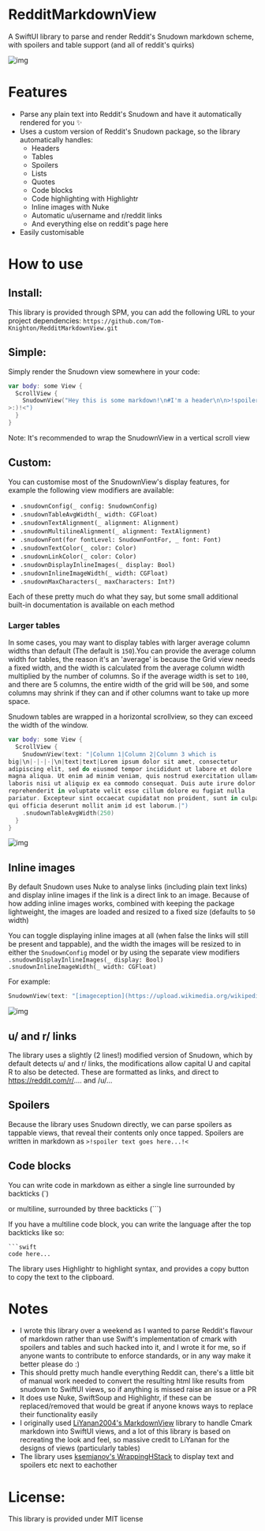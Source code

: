 # RedditMarkdownView
A SwiftUI library to parse and render Reddit's Snudown markdown scheme, 
with spoilers and table support (and all of reddit's quirks)

![img](https://cdn.tomk.online/cdn/RedditMarkdownView/presentation1.png)

# Features
- Parse any plain text into Reddit's Snudown and have it automatically 
rendered for you ✨
- Uses a custom version of Reddit's Snudown package, so the library 
automatically handles:
  - Headers
  - Tables
  - Spoilers
  - Lists
  - Quotes
  - Code blocks
  - Code highlighting with Highlightr
  - Inline images with Nuke
  - Automatic u/username and r/reddit links
  - And everything else on reddit's page here
- Easily customisable

# How to use

## Install:
This library is provided through SPM, you can add the following URL to 
your project dependencies:
`https://github.com/Tom-Knighton/RedditMarkdownView.git`

## Simple:
Simply render the Snudown view somewhere in your code:

```swift
var body: some View {
  ScrollView {
    SnudownView("Hey this is some markdown!\n#I'm a header\n\n>!spoiler 
>:)!<")
  }
}
```
Note: It's recommended to wrap the SnudownView in a vertical scroll view

## Custom:
You can customise most of the SnudownView's display features, for example 
the following view modifiers are available:
- `.snudownConfig(_ config: SnudownConfig)`
- `.snudownTableAvgWidth(_ width: CGFloat)`
- `.snudownTextAlignment(_ alignment: Alignment)`
- `.snudownMultilineAlignment(_ alignment: TextAlignment)`
- `.snudownFont(for fontLevel: SnudownFontFor, _ font: Font)`
- `.snudownTextColor(_ color: Color)`
- `.snudownLinkColor(_ color: Color)`
- `.snudownDisplayInlineImages(_ display: Bool)`
- `.snudownInlineImageWidth(_ width: CGFloat)`
- `.snudownMaxCharacters(_ maxCharacters: Int?)`

Each of these pretty much do what they say, but some small additional 
built-in documentation is available on each method 

### Larger tables
In some cases, you may want to display tables with larger average column 
widths than default (The default is `150`).You can provide the average 
column width for tables, the reason it's an 'average' is because the Grid 
view needs a fixed width, and the width is calculated from the average 
column width multiplied by the number of columns. So if the average width 
is set to `100`, and there are 5 columns, the entire width of the grid 
will be `500`, and some columns may shrink if they can and if other 
columns want to take up more space.

Snudown tables are wrapped in a horizontal scrollview, so they can exceed 
the width of the window.

```swift
var body: some View {
  ScrollView {
    SnudownView(text: "|Column 1|Column 2|Column 3 which is 
big|\n|-|-|-|\n|text|text|Lorem ipsum dolor sit amet, consectetur 
adipiscing elit, sed do eiusmod tempor incididunt ut labore et dolore 
magna aliqua. Ut enim ad minim veniam, quis nostrud exercitation ullamco 
laboris nisi ut aliquip ex ea commodo consequat. Duis aute irure dolor in 
reprehenderit in voluptate velit esse cillum dolore eu fugiat nulla 
pariatur. Excepteur sint occaecat cupidatat non proident, sunt in culpa 
qui officia deserunt mollit anim id est laborum.|")
    .snudownTableAvgWidth(250)
  }
}
```

![img](https://cdn.tomk.online/cdn/RedditMarkdownView/presentation2.png)

## Inline images
By default Snudown uses Nuke to analyse links (including plain text links) 
and display inline images if the link is a direct link to an image. 
Because of how adding inline images works, combined with keeping the 
package lightweight, the images are loaded and resized to a fixed size 
(defaults to `50` width)

You can toggle displaying inline images at all (when false the links will 
still be present and tappable), and the width the images will be resized 
to in either the `SnudownConfig` model or by using the separate view 
modifiers
`.snudownDisplayInlineImages(_ display: Bool)` 
`.snudownInlineImageWidth(_ width: CGFloat)`

For example:
```swift
SnudownView(text: "[imageception](https://upload.wikimedia.org/wikipedia/commons/b/be/SGI-2016-South_Georgia_%28Fortuna_Bay%29%E2%80%93King_penguin_%28Aptenodytes_patagonicus%29_04.jpg)"
```
![img](https://cdn.tomk.online/cdn/RedditMarkdownView/presentation3.png)

## u/ and r/ links
The library uses a slightly (2 lines!) modified version of Snudown, which 
by default detects u/ and r/ links, the modifications allow capital U and 
capital R to also be detected. These are formatted as links, and direct to 
https://reddit.com/r/.... and /u/...

## Spoilers
Because the library uses Snudown directly, we can parse spoilers as 
tappable views, that reveal their contents only once tapped. Spoilers are 
written in markdown as 
`>!spoiler text goes here...!<`

## Code blocks
You can write code in markdown as either a single line surrounded by 
backticks (`)

 or multiline, surrounded by three backticks (`\``)

If you have a multiline code block, you can write the language after the 
top backticks like so:
```
```swift 
code here...
````
The library uses Highlightr to highlight syntax, and provides a copy 
button to copy the text to the clipboard.


# Notes
- I wrote this library over a weekend as I wanted to parse Reddit's 
flavour of markdown rather than use Swift's implementation of cmark with 
spoilers and tables and such hacked into it, and I wrote it for me, so if 
anyone wants to contribute to enforce standards, or in any way make it 
better please do :)
- This should pretty much handle everything Reddit can, there's a little 
bit of manual work needed to convert the resulting html like results from 
snudown to SwiftUI views, so if anything is missed raise an issue or a PR
- It does use Nuke, SwiftSoup and Highlightr, if these can be 
replaced/removed that would be great if anyone knows ways to replace their 
functionality easily
- I originally used [LiYanan2004's 
MarkdownView](https://github.com/LiYanan2004/MarkdownView) library to 
handle Cmark markdown into SwiftUI views, and a lot of this library is 
based on recreating the look and feel, so massive credit to LiYanan for 
the designs of views (particularly tables)
- The library uses [ksemianov's 
WrappingHStack](https://github.com/ksemianov/WrappingHStack) to display 
text and spoilers etc next to eachother

# License:
This library is provided under MIT license

